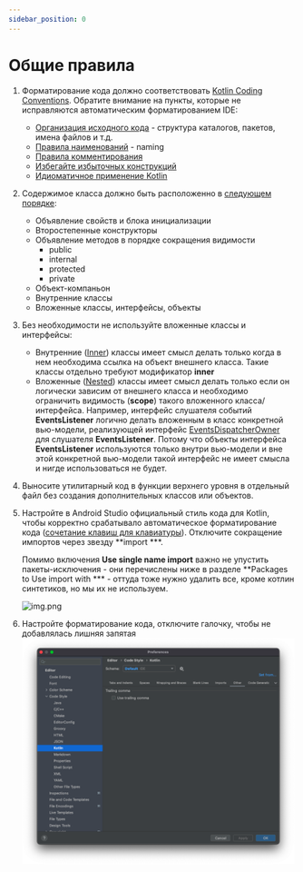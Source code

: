```yaml
---
sidebar_position: 0
---
```


# Общие правила

1. Форматирование кода должно соответствовать [Kotlin Coding Conventions](https://kotlinlang.org/docs/coding-conventions.html). Обратите внимание на пункты, которые не исправляются автоматическим форматированием IDE:
    - [Организация исходного кода](https://kotlinlang.org/docs/coding-conventions.html#source-code-organization) - структура каталогов, пакетов, имена файлов и т.д.
    - [Правила наименований](https://kotlinlang.org/docs/coding-conventions.html#naming-rules) - naming
    - [Правила комментирования](https://kotlinlang.org/docs/coding-conventions.html#documentation-comments)
    - [Избегайте избыточных конструкций](https://kotlinlang.org/docs/coding-conventions.html#avoiding-redundant-constructs)
    - [Идиоматичное применение Kotlin](https://kotlinlang.org/docs/coding-conventions.html#idiomatic-use-of-language-features)

2. Содержимое класса должно быть расположенно в [следующем порядке](https://kotlinlang.org/docs/coding-conventions.html#class-layout):
    - Объявление свойств и блока инициализации
    - Второстепенные конструкторы
    - Объявление методов в порядке сокращения видимости
        - public
        - internal
        - protected
        - private
    - Объект-компаньон
    - Внутренние классы
    - Вложенные классы, интерфейсы, объекты

3. Без необходимости не используйте вложенные классы и интерфейсы:
   - Внутренние ([Inner](https://kotlinlang.org/docs/nested-classes.html)) классы имеет смысл делать только когда в нем необходима ссылка на объект внешнего класса. Такие классы отдельно требуют модификатор **inner**
   - Вложенные ([Nested](https://kotlinlang.org/docs/nested-classes.html)) классы имеет смысл делать только если он логически зависим от внешнего класса и необходимо ограничить видимость (**scope**) такого вложенного класса/интерфейса. Например, интерфейс слушателя событий **EventsListener** логично делать вложенным в класс конкретной вью-модели, реализующей интерфейс [EventsDispatcherOwner](https://github.com/icerockdev/moko-mvvm/blob/master/mvvm-core/src/commonMain/kotlin/dev/icerock/moko/mvvm/dispatcher/EventsDispatcherOwner.kt) для слушателя **EventsListener**. Потому что объекты интерфейса **EventsListener** используются только внутри вью-модели и вне этой конкретной вью-модели такой интерфейс не имеет смысла и нигде использоваться не будет.

4. Выносите утилитарный код в функции верхнего уровня в отдельный файл без создания дополнительных классов или объектов.  

5. Настройте в Android Studio официальный стиль кода для Kotlin, чтобы корректно срабатывало автоматическое форматирование кода ([сочетание клавиш для клавиатуры](https://stackoverflow.com/questions/16580171/code-formatting-shortcuts-in-android-studio-for-operation-systems/16580200#16580200)). Отключите сокращение импортов через звезду **import ***.  

   Помимо включения **Use single name import** важно не упустить пакеты-исключения - они перечислены ниже в разделе **Packages to Use import with *** - оттуда тоже нужно удалить все, кроме котлин синтетиков, но мы их не используем.  

   ![img.png](media/imports-setup.png)
6. Настройте форматирование кода, отключите галочку, чтобы не добавлялась лишняя запятая
   ![img.png](media/useless-comma.png)
